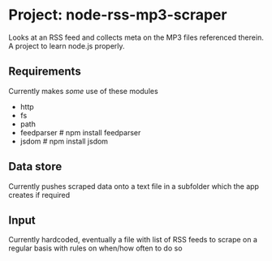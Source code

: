 Project: node-rss-mp3-scraper
=============================

Looks at an RSS feed and collects meta on the MP3 files referenced therein. A project to learn node.js properly.

Requirements
------------
Currently makes *some* use of these modules

* http
* fs
* path
* feedparser # npm install feedparser
* jsdom # npm install jsdom

Data store
----------
Currently pushes scraped data onto a text file in a subfolder which the app creates if required

Input
-----
Currently hardcoded, eventually a file with list of RSS feeds to scrape on a regular basis with rules on when/how often to do so